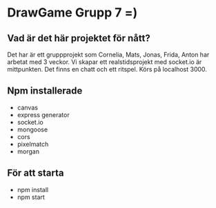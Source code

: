 # DrawGame Grupp 7 =)

## Vad är det här projektet för nått?
Det har är ett gruppprojekt som Cornelia, Mats, Jonas, Frida, Anton har arbetat med 3 veckor. Vi skapar ett realstidsprojekt med socket.io är mittpunkten.
Det finns en chatt och ett ritspel. Körs på localhost 3000.

## Npm installerade
- canvas
- express generator
- socket.io
- mongoose
- cors
- pixelmatch
- morgan

## För att starta 
- npm install
- npm start
